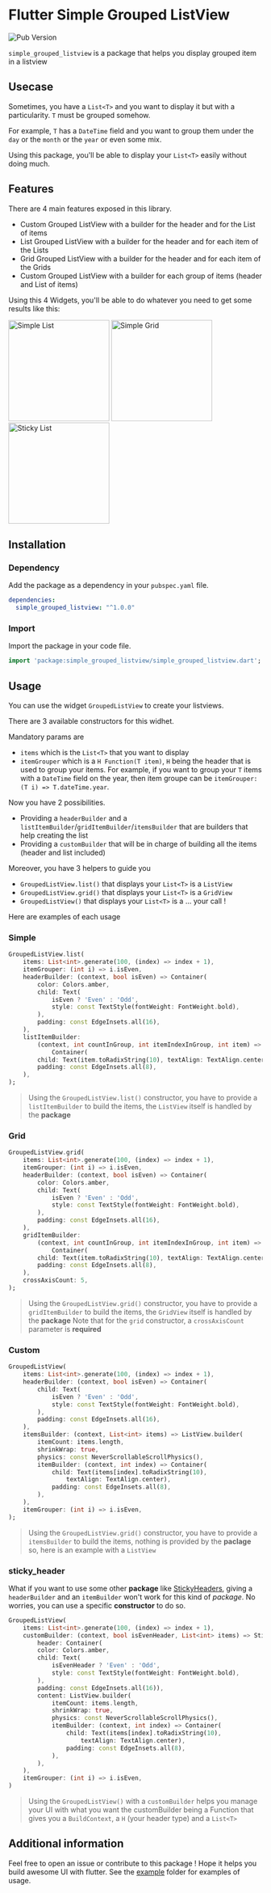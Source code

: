 # Flutter Simple Grouped ListView

![Pub Version](https://img.shields.io/pub/v/simple_grouped_listview)

`simple_grouped_listview` is a package that helps you display grouped item in a listview

## Usecase

Sometimes, you have a `List<T>` and you want to display it but with a particularity.
`T` must be grouped somehow.

For example, `T` has a `DateTime` field and you want to group them under the `day` or the `month` or the `year` or even some mix.

Using this package, you'll be able to display your `List<T>` easily without doing much.

## Features

There are 4 main features exposed in this library.

- Custom Grouped ListView with a builder for the header and for the List of items
- List Grouped ListView with a builder for the header and for each item of the Lists
- Grid Grouped ListView with a builder for the header and for each item of the Grids
- Custom Grouped ListView with a builder for each group of items (header and List of items)

Using this 4 Widgets, you'll be able to do whatever you need to get some results like this:

<img width="200" alt="Simple List" src="https://raw.githubusercontent.com/quentin7b/flutter_grouped_listview/main/raw/simple_list.gif">
<img width="200" alt="Simple Grid" src="https://raw.githubusercontent.com/quentin7b/flutter_grouped_listview/main/raw/grid_list.gif">
<img width="200" alt="Sticky List" src="https://raw.githubusercontent.com/quentin7b/flutter_grouped_listview/main/raw/sticky_list.gif">


## Installation 

### Dependency 

Add the package as a dependency in your `pubspec.yaml` file.

```yaml
dependencies:
  simple_grouped_listview: "^1.0.0"
```

### Import 
Import the package in your code file.

```dart
import 'package:simple_grouped_listview/simple_grouped_listview.dart';
```

## Usage

You can use the widget `GroupedListView` to create your listviews.

There are 3 available constructors for this widhet.

Mandatory params are

- `items` which is the `List<T>` that you want to display
- `itemGrouper` which is a `H Function(T item)`, `H` being the header that is used to group your items. 
For example, if you want to group your `T` items with a `DateTime` field on the year, then item groupe can be `itemGrouper: (T i) => T.dateTime.year`.

Now you have 2 possibilities.

- Providing a `headerBuilder` and a `listItemBuilder`/`gridItemBuilder`/`itemsBuilder` that are builders that help creating the list
- Providing a `customBuilder` that will be in charge of building all the items (header and list included)

Moreover, you have 3 helpers to guide you

- `GroupedListView.list()` that displays your `List<T>` is a `ListView`
- `GroupedListView.grid()` that displays your `List<T>` is a `GridView`
- `GroupedListView()` that displays your `List<T>` is a ... your call ! 

Here are examples of each usage

### Simple

```dart
GroupedListView.list(
    items: List<int>.generate(100, (index) => index + 1),
    itemGrouper: (int i) => i.isEven,
    headerBuilder: (context, bool isEven) => Container(
        color: Colors.amber,
        child: Text(
            isEven ? 'Even' : 'Odd',
            style: const TextStyle(fontWeight: FontWeight.bold),
        ),
        padding: const EdgeInsets.all(16),
    ),
    listItemBuilder:
        (context, int countInGroup, int itemIndexInGroup, int item) =>
            Container(
        child: Text(item.toRadixString(10), textAlign: TextAlign.center),
        padding: const EdgeInsets.all(8),
    ),
);
```

> Using the `GroupedListView.list()` constructor, you have to provide a `listItemBuilder` to build the items, the `ListView` itself is handled by the **package**

### Grid

```dart
GroupedListView.grid(
    items: List<int>.generate(100, (index) => index + 1),
    itemGrouper: (int i) => i.isEven,
    headerBuilder: (context, bool isEven) => Container(
        color: Colors.amber,
        child: Text(
            isEven ? 'Even' : 'Odd',
            style: const TextStyle(fontWeight: FontWeight.bold),
        ),
        padding: const EdgeInsets.all(16),
    ),
    gridItemBuilder:
        (context, int countInGroup, int itemIndexInGroup, int item) =>
            Container(
        child: Text(item.toRadixString(10), textAlign: TextAlign.center),
        padding: const EdgeInsets.all(8),
    ),
    crossAxisCount: 5,
);
```

> Using the `GroupedListView.grid()` constructor, you have to provide a `gridItemBuilder` to build the items, the `GridView` itself is handled by the **package**
> Note that for the `grid` constructor, a `crossAxisCount` parameter is **required**

### Custom

```dart
GroupedListView(
    items: List<int>.generate(100, (index) => index + 1),
    headerBuilder: (context, bool isEven) => Container(
        child: Text(
            isEven ? 'Even' : 'Odd',
            style: const TextStyle(fontWeight: FontWeight.bold),
        ),
        padding: const EdgeInsets.all(16),
    ),
    itemsBuilder: (context, List<int> items) => ListView.builder(
        itemCount: items.length,
        shrinkWrap: true,
        physics: const NeverScrollableScrollPhysics(),
        itemBuilder: (context, int index) => Container(
            child: Text(items[index].toRadixString(10),
                textAlign: TextAlign.center),
            padding: const EdgeInsets.all(8),
        ),
    ),
    itemGrouper: (int i) => i.isEven,
);
```

> Using the `GroupedListView.grid()` constructor, you have to provide a `itemsBuilder` to build the items, nothing is provided by the **paclage** so, here is an example with a `ListView`

### sticky_header

What if you want to use some other **package** like [StickyHeaders](https://pub.dev/packages/sticky_headers), giving a `headerBuilder` and an `itemBuilder` won't work for this kind of *package*.
No worries, you can use a specific **constructor** to do so.

```dart
GroupedListView(
    items: List<int>.generate(100, (index) => index + 1),
    customBuilder: (context, bool isEvenHeader, List<int> items) => StickyHeader(
        header: Container(
        color: Colors.amber,
        child: Text(
            isEvenHeader ? 'Even' : 'Odd',
            style: const TextStyle(fontWeight: FontWeight.bold),
        ),
        padding: const EdgeInsets.all(16)),
        content: ListView.builder(
            itemCount: items.length,
            shrinkWrap: true,
            physics: const NeverScrollableScrollPhysics(),
            itemBuilder: (context, int index) => Container(
                child: Text(items[index].toRadixString(10),
                    textAlign: TextAlign.center),
                padding: const EdgeInsets.all(8),
            ),
        ),
    ),
    itemGrouper: (int i) => i.isEven,
)
```

> Using the `GroupedListView()` with a `customBuilder` helps you manage your UI with what you want the customBuilder being a Function that gives you a `BuildContext`, a `H` (your header type) and a `List<T>`


## Additional information

Feel free to open an issue or contribute to this package ! Hope it helps you build awesome UI with flutter.
See the [example](./example) folder for examples of usage.
